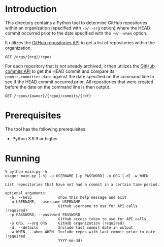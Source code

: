 # Introduction
This directory contains a Python tool to determine GitHub repositories within an organization (specified with `-o/--org` option) where the HEAD commit occurred prior to the date specified with the `-w/--when` option.  

It utilizes the [GitHub repositories API](https://docs.github.com/en/rest/reference/repos#list-organization-repositories) to get a list of repositories within the organization.
```
GET /orgs/{org}/repos
```

For each repository that is not already archived, it then utilizes the [GitHub commits API](https://docs.github.com/en/rest/reference/commits#get-a-commit) to get the HEAD commit and compare its `commit.committer.date` against the date specified on the command line to see if the HEAD commit occurred prior. All repositories that were created before the date on the command line is then output.
```
GET /repos/{owner}/{repo}/commits/{ref}
```

# Prerequisites
The tool has the following prerequisites:
- Python 3.9.9 or higher

# Running
```
% python main.py -h
usage: main.py [-h] -u USERNAME [-p PASSWORD] -o ORG [-d] -w WHEN

List repositories that have not had a commit in a certain time period.

optional arguments:
  -h, --help            show this help message and exit
  -u USERNAME, --username USERNAME
                        Github username to use for API calls (required)
  -p PASSWORD, --password PASSWORD
                        Github access token to use for API calls
  -o ORG, --org ORG     GitHub organization (required)
  -d, --details         Include last commit date in output
  -w WHEN, --when WHEN  Include repos with last commit prior to date (required
                        YYYY-mm-dd)
```
